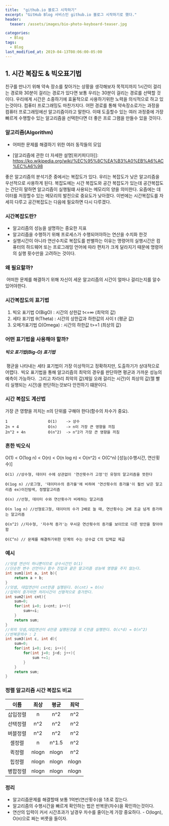 ```yaml
---
title:  "github.io 블로그 시작하기"
excerpt: "GitHub Blog 서비스인 github.io 블로그 시작하기로 했다."
header:
  teaser: /assets/images/bio-photo-keyboard-teaser.jpg

categories:
  - Blog
tags:
  - Blog
last_modified_at: 2019-04-13T08:06:00-05:00
---
```


## 1. 시간 복잡도 & 빅오표기법

친구를 만나기 위해 약속 장소를 찾아가는 상황을 생각해보자
목적지까지 1시간이 걸리는 경로와 30분이 걸리는 경로가 있다면 보통 우리는 30분이 걸리는 경로를 선택할 것이다.
우리에게 시간은 소중하기에 효율적으로 사용하기위한 노력을 의식적으로 하고 있는것이다.
컴퓨터 프로그래밍도 마찬가지다. 어떤 경로를 통해 약속장소로가는 과정을 컴퓨터 프로그래밍에선 알고리즘이라고 말한다.
이때 도출할수 있는 여러 과정중에 가장 빠르게 수행할수 있는 알고리즘을 선택한다면 더 좋은 프로 그램을 만들수 있을 것이다.



### 알고리즘(Algorithm)

- 어떠한 문제를 해결하기 위한 여러 동작들의 모임

- [알고리즘에 관한 더 자세한 설명[위키피디아\]]: https://ko.wikipedia.org/wiki/%EC%95%8C%EA%B3%A0%EB%A6%AC%EC%A6%98

  

좋은 알고리즘의 분석기준 중에서는 복잡도가 있다. 우리는 복잡도가 낮은 알고리즘을 우선적으로 사용하게 된다.
복잡도에는 시간 복잡도와 공간 복잡도가 있는데 공간복잡도는 간단히 말하면 알고리즘이 실행될떄 사용되는 메모리의 양을 의미한다.
요즘에는 데이터를 저장할수 있는 메모리의 발전으로 중요도가 낮아졌다.  이번에는 시간복잡도를 자세히 다루고 공간복잡도는 다음에 필요하면 다시 다루겠다.



### 시간복잡도란?

- 알고리즘의 성능을 설명하는 중요한 지표
- 알고리즘을 수행하기 위해 프로세스가 수행되어야하는 연산을 수치화 한것
- 실행시간이 아니라 연산수치로 복잡도를 판별하는 이유는 명령어의 실행시간은 컴퓨터의 하드웨어 또는 프로그래밍 언어에 따라 편차가 크게 달라지기 때문에 명령어의 실행 횟수만을 고려하는 것이다.



### 왜 필요할까?

​	어떠한 문제를 해결하기 위해 자신이 세운 알고리즘의 시간이 얼마나 걸리는지를 알수 있어야한다.



### 시간복잡도의 표기법

1. 빅오 표기법 O(BigO) : 시간의 상한값 t<=∞  (최악의 값)
2. 세타 표기법 θ(Theta) : 시간의 상한값과 하한값의 사이 t (평균 값)
3. 오메가표기법 Ω(Omega) : 시간의 하한값 t>=1 (최상의 값)



### 어떤 표기법을 사용해야 할까?

##### 	빅오 표기법(Big-O) 표기법

​	평균을 나타내는 세타 표기법이 가장 이상적이고 정확하지만, 도출하기가 상대적으로 어렵다.
​	빅오 표기법을 통해 알고리즘의 최악의 경우를 판단하면 평균과 가까운 성능의 예측이 가능하다.
​	그리고 차라리 최악의 값(제일 오래 걸리는 시간)이 최상의 값(젤 빨리 실행되는 시간)을 판단하는것보다 안전하기 떄문이다.



### 시간 복잡도 계산법

가장 큰 영향을 끼치는 n의 단위를 구해야 한다(함수의 차수가 중요).

```
1                  O(1)    -> 상수
2n + 4             O(n)    -> n이 가장 큰 영향을 끼침
2n^2 + 4n          O(n^2)  -> n^2가 가장 큰 영향을 끼침
```



### 흔한 빅오식

O(1) < O(1og n) < O(n) < O(n log n) < O(n^2) < O(C^n) [성능(수행시간, 연산횟수)]

```
O(1) //상수형, 데이터 수에 상관없이 '연산횟수가 고정'인 유형의 알고리즘을 뜻한다 

O(1og n) //로그형, '데이터수의 증가율'에 비하여 '연산횟수의 증가율'이 훨씬 낮은 알고리즘 ex)이진탐색, 정렬알고리즘

O(n) //선형, 데이터 수와 연산횟수가 비례하는 알고리즘

O(n log n) //선형로그형, 데이터의 수가 2배로 늘 때, 연산횟수는 2배 조금 넘게 증가하는 알고리즘

O(n^2) //지수형, '지수적 증가'는 무서운 연산횟수의 증가를 보이므로 다른 방안을 찾아야 함

O(C^n) // 문제를 해결하기위한 단계의 수는 상수값 C의 입력값 제곱
```



### 예시

```c
//덧셈 연산이 하나뿐이므로 상수시간인 O(1)
//단순한 변수 선언이나 함수 진입과 끝은 알고리즘 성능에 영향을 주지 않는다.
int sum1(int a, int b){
    return a + b;
}
//덧셈, 대입연산이 cnt만큼 실행된다. O(cnt) = O(n)
//입력이 증가하면 처리시간이 선형적으로 증가한다.
int sum2(int cnt){
    sum=0;
    for(int i=0; i<cnt; i++){
        sum+=i;
    }
    return sum;
}
//위의 덧셈,대입연산이 d만큼 실행된것을 또 C만큼 실행한다. O(c*d) = O(n^2)
//반복문의수 : 2
int sum3(int c, int d){
    sum=0;
    for(int i=0; i<c; i++){
        for(int j=0; j<d; j++){
            sum +=1;
        }
    }
    return sum;
}
```



### 정렬 알고리즘 시간 복잡도 비교

|   이름   | 최상  | 평균  | 최악  |
| :------: | :---: | :---: | :---: |
| 삽입정렬 |   n   |  n^2  |  n^2  |
| 선택정렬 |  n^2  |  n^2  |  n^2  |
| 버블정렬 |  n^2  |  n^2  |  n^2  |
|  셸정렬  |   n   | n^1.5 |  n^2  |
|  퀵정렬  | nlogn | nlogn |  n^2  |
|  힙정렬  | nlogn | nlogn | nlogn |
| 병합정렬 | nlogn | nlogn | nlogn |

### 정리

- 알고리즘문제를 해결할때 보통 1억번(연산횟수)을 1초로 잡는다.
- 알고리즘의 수행시간을 빠르게 확인하는 법은 반복문(차수)을 확인하는것이다.
- 연산의 입력이 커서 시간초과가 날경우 차수를 줄이는게 가장 중요하다. - O(logn), O(n)으로 짜는 버릇을 들이자.

